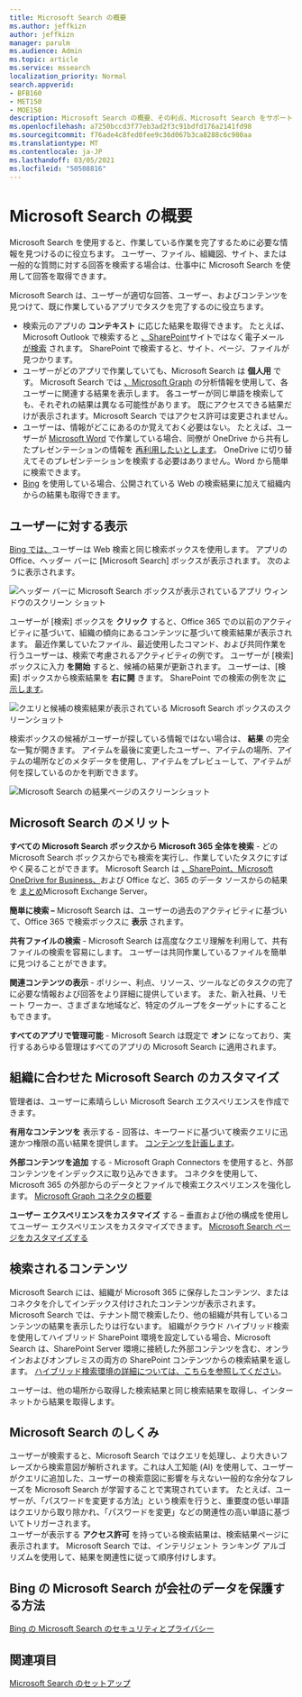 ```yaml
---
title: Microsoft Search の概要
ms.author: jeffkizn
author: jeffkizn
manager: parulm
ms.audience: Admin
ms.topic: article
ms.service: mssearch
localization_priority: Normal
search.appverid:
- BFB160
- MET150
- MOE150
description: Microsoft Search の概要、その利点、Microsoft Search をサポートするアプリについて説明します。
ms.openlocfilehash: a7250bccd3f77eb3ad2f3c91bdfd176a2141fd98
ms.sourcegitcommit: f76ade4c8fed0fee9c36d067b3ca8288c6c980aa
ms.translationtype: MT
ms.contentlocale: ja-JP
ms.lasthandoff: 03/05/2021
ms.locfileid: "50508816"
---
```

# <a name="overview-of-microsoft-search"></a>Microsoft Search の概要

Microsoft Search を使用すると、作業している作業を完了するために必要な情報を見つけるのに役立ちます。 ユーザー、ファイル、組織図、サイト、または一般的な質問に対する回答を検索する場合は、仕事中に Microsoft Search を使用して回答を取得できます。

Microsoft Search は、ユーザーが適切な回答、ユーザー、およびコンテンツを見つけて、既に作業しているアプリでタスクを完了するのに役立ちます。

- 検索元のアプリの **コンテキスト** に応じた結果を取得できます。 たとえば、Microsoft Outlook で検索すると [、SharePoint](https://www.microsoft.com/outlook)サイトではなく電子メール [が検索](http://sharepoint.com/) されます。 SharePoint で検索すると、サイト、ページ、ファイルが見つかります。
- ユーザーがどのアプリで作業していても、Microsoft Search は **個人用** です。 Microsoft Search では [、Microsoft Graph](https://developer.microsoft.com/graph/) の分析情報を使用して、各ユーザーに関連する結果を表示します。 各ユーザーが同じ単語を検索しても、それぞれの結果は異なる可能性があります。 既にアクセスできる結果だけが表示されます。Microsoft Search ではアクセス許可は変更されません。
- ユーザーは、情報がどこにあるのか覚えておく必要はない。 たとえば、ユーザーが [Microsoft Word](https://products.office.com/word) で作業している場合、同僚が OneDrive から共有したプレゼンテーションの情報を [再利用したいとします](https://onedrive.live.com/about/)。 OneDrive に切り替えてそのプレゼンテーションを検索する必要はありません。Word から簡単に検索できます。
- [Bing](https://bing.com) を使用している場合、公開されている Web の検索結果に加えて組織内からの結果も取得できます。

## <a name="what-users-see"></a>ユーザーに対する表示

[Bing では、](https://bing.com)ユーザーは Web 検索と同じ検索ボックスを使用します。 アプリのOffice、ヘッダー バーに [Microsoft Search] ボックスが表示されます。 次のように表示されます。

![ヘッダー バーに Microsoft Search ボックスが表示されているアプリ ウィンドウのスクリーン ショット](media/Headings_520.png)

ユーザーが [検索] ボックスを **クリック** すると、Office 365 での以前のアクティビティに基づいて、組織の傾向にあるコンテンツに基づいて検索結果が表示されます。 最近作業していたファイル、最近使用したコマンド、および共同作業を行うユーザーは、検索で考慮されるアクティビティの例です。 ユーザーが [検索] ボックスに入力 **を開始** すると、候補の結果が更新されます。 ユーザーは、[検索] ボックスから検索結果を **右に開** きます。 SharePoint での検索の例を次 [に示します](http://sharepoint.com/)。

![クエリと候補の検索結果が表示されている Microsoft Search ボックスのスクリーンショット](media/SERP_text_520.png)

検索ボックスの候補がユーザーが探している情報ではない場合は、 **結果** の完全な一覧が開きます。 アイテムを最後に変更したユーザー、アイテムの場所、アイテムの場所などのメタデータを使用し、アイテムをプレビューして、アイテムが何を探しているのかを判断できます。

![Microsoft Search の結果ページのスクリーンショット](media/search_box.png)

## <a name="benefits-of-microsoft-search"></a>Microsoft Search のメリット

**すべての Microsoft Search ボックスから Microsoft 365 全体を検索** - どの Microsoft Search ボックスからでも検索を実行し、作業していたタスクにすばやく戻ることができます。 Microsoft Search は [、SharePoint、Microsoft](http://sharepoint.com/) [OneDrive for Business、](https://onedrive.live.com/about/business/)および Office など、365 のデータ ソースからの結果を [まとめ](https://products.office.com/exchange/microsoft-exchange-server)Microsoft Exchange Server。

**簡単に検索 –** Microsoft Search は、ユーザーの過去のアクティビティに基づいて、Office 365 で検索ボックスに **表示** されます。

**共有ファイルの検索** - Microsoft Search は高度なクエリ理解を利用して、共有ファイルの検索を容易にします。 ユーザーは共同作業しているファイルを簡単に見つけることができます。

**関連コンテンツの表示** - ポリシー、利点、リソース、ツールなどのタスクの完了に必要な情報および回答をより詳細に提供しています。 また、新入社員、リモート ワーカー、さまざまな地域など、特定のグループをターゲットにすることもできます。

**すべてのアプリで管理可能** - Microsoft Search は既定で **オン** になっており、実行するあらゆる管理はすべてのアプリの Microsoft Search に適用されます。

## <a name="tailoring-microsoft-search-to-your-organization"></a>組織に合わせた Microsoft Search のカスタマイズ

管理者は、ユーザーに素晴らしい Microsoft Search エクスペリエンスを作成できます。

**有用なコンテンツを** 表示する - 回答は、キーワードに基づいて検索クエリに迅速かつ権限の高い結果を提供します。 [コンテンツを計画します](plan-your-content.md)。

**外部コンテンツを追加** する - Microsoft Graph Connectors を使用すると、外部コンテンツをインデックスに取り込みできます。 コネクタを使用して、Microsoft 365 の外部からのデータとファイルで検索エクスペリエンスを強化します。 [Microsoft Graph コネクタの概要](connectors-overview.md)

**ユーザー エクスペリエンスをカスタマイズ** する – 垂直および他の構成を使用してユーザー エクスペリエンスをカスタマイズできます。 [Microsoft Search ページをカスタマイズする](customize-search-page.md)

## <a name="what-content-is-searched"></a>検索されるコンテンツ

Microsoft Search には、組織が Microsoft 365 に保存したコンテンツ、またはコネクタを介してインデックス付けされたコンテンツが表示されます。 Microsoft Search では、テナント間で検索したり、他の組織が共有しているコンテンツの結果を表示したりは行ないます。 組織がクラウド ハイブリッド検索を使用してハイブリッド SharePoint 環境を設定している場合、Microsoft Search は、SharePoint Server 環境に接続した外部コンテンツを含む、オンラインおよびオンプレミスの両方の SharePoint コンテンツからの検索結果を返します。 [ハイブリッド検索環境の詳細については、こちらを参照してください](https://docs.microsoft.com/sharepoint/hybrid/learn-about-cloud-hybrid-search-for-sharepoint)。

ユーザーは、他の場所から取得した検索結果と同じ検索結果を取得し、インターネットから結果を取得します。

## <a name="how-microsoft-search-works"></a>Microsoft Search のしくみ

ユーザーが検索すると、Microsoft Search ではクエリを処理し、より大きいフレーズから検索意図が解析されます。これは人工知能 (AI) を使用して、ユーザーがクエリに追加した、ユーザーの検索意図に影響を与えない一般的な余分なフレーズを Microsoft Search が学習することで実現されています。 たとえば、ユーザーが、「パスワードを変更する方法」という検索を行うと、重要度の低い単語はクエリから取り除かれ、「パスワードを変更」などの関連性の高い単語に基づいてトリガーされます。  
ユーザーが表示する **アクセス許可** を持っている検索結果は、検索結果ページに表示されます。 Microsoft Search では、インテリジェント ランキング アルゴリズムを使用して、結果を関連性に従って順序付けします。

## <a name="how-microsoft-search-in-bing-protects-your-company-data"></a>Bing の Microsoft Search が会社のデータを保護する方法

[Bing の Microsoft Search のセキュリティとプライバシー](security-for-search.md)

## <a name="see-also"></a>関連項目

[Microsoft Search のセットアップ](setup-microsoft-search.md)
